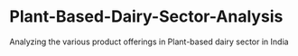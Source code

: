 # Plant-Based-Dairy-Sector-Analysis
Analyzing the various product offerings in Plant-based dairy sector in India
